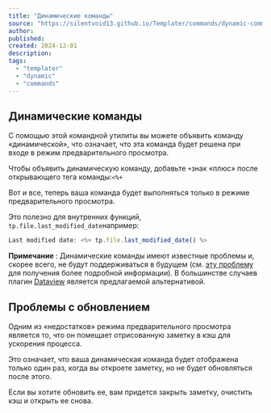```yaml
---
title: "Динамические команды"
source: "https://silentvoid13.github.io/Templater/commands/dynamic-command.html"
author:
published:
created: 2024-12-01
description:
tags:
  - "templater"
  - "dynamic"
  - "commands"
---
```

## Динамические команды

С помощью этой командной утилиты вы можете объявить команду «динамической», что означает, что эта команда будет решена при входе в режим предварительного просмотра.

Чтобы объявить динамическую команду, добавьте `+`знак «плюс» после открывающего тега команды:`<%+`

Вот и все, теперь ваша команда будет выполняться только в режиме предварительного просмотра.

Это полезно для внутренних функций, `tp.file.last_modified_date`например:

```javascript
Last modified date: <%+ tp.file.last_modified_date() %>
```

**Примечание** : Динамические команды имеют известные проблемы и, скорее всего, не будут поддерживаться в будущем (см. [эту проблему](https://github.com/SilentVoid13/Templater/issues/913) для получения более подробной информации). В большинстве случаев плагин [Dataview](https://github.com/blacksmithgu/obsidian-dataview) является предлагаемой альтернативой.

## Проблемы с обновлением

Одним из «недостатков» режима предварительного просмотра является то, что он помещает отрисованную заметку в кэш для ускорения процесса.

Это означает, что ваша динамическая команда будет отображена только один раз, когда вы откроете заметку, но не будет обновляться после этого.

Если вы хотите обновить ее, вам придется закрыть заметку, очистить кэш и открыть ее снова.